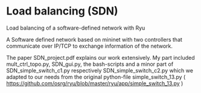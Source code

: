 # Load balancing (SDN)
Load balancing of a software-defined network with Ryu

A Software defined network based on mininet with two controllers that communicate over IP/TCP to exchange information of the network.

The paper SDN_project.pdf explains our work extensively. My part included mult_ctrl_topo.py, SDN_gui.py, the bash-scripts 
and a minor part of SDN_simple_switch_c1.py respectively SDN_simple_switch_c2.py which we adapted to our needs from the original python-file simple_switch_13.py ( https://github.com/osrg/ryu/blob/master/ryu/app/simple_switch_13.py )


